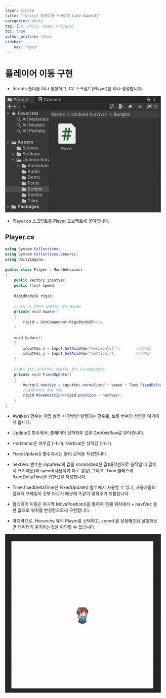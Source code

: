 ```yaml
---
layer: single
title: "[Unity] 뱀파이어 서바이벌 Like Game[2]"
categories: Unity
tag: [C#, Unity, Game, Project]
toc: true
author_profile: false
sidebar: 
    nav: "docs"
---
```



# 플레이어 이동 구현

- Scripts 폴더를 하나 생성하고, C# 스크립트(Player)를 하나 생성합니다.

![image](/images/2023-08-18/capture_1.png)

- Player.cs 스크립트를 Player 오브젝트에 붙여줍니다.


## Player.cs

```c#
using System.Collections;
using System.Collections.Generic;
using UnityEngine;

public class Player : MonoBehaviour
{
    public Vector2 inputVec;
    public float speed;

    Rigidbody2D rigid;

    //시작 시 한번만 실행되는 함수 Awake
    private void Awake()
    {
        rigid = GetComponent<Rigidbody2D>();
    }

    void Update()
    {
        inputVec.x = Input.GetAxisRaw("Horizontal");       //좌우값
        inputVec.y = Input.GetAxisRaw("Vertical");         //상하값
    }

    //물리 연산 프레임마다 호출되는 함수 FixedUpdate
    private void FixedUpdate()
    {
        Vector2 nextVec = inputVec.normalized * speed * Time.fixedDeltaTime;    
        //플레이어의 위치 이동
        rigid.MovePosition(rigid.position + nextVec);
    }
}

```


- Awake() 함수는 게임 실행 시 한번만 실행되는 함수로, 보통 변수의 선언을 여기에서 합니다.

- Update() 함수에서, 플레이어 상하좌우 값을 GetAxisRaw로 받아줍니다.

- Horizontal은 좌우값 (-1~1), Vertical은 상하값 (-1~1)

- FixedUpdate() 함수에서는 물리 로직을 작성합니다.

- nextVec 변수는 inputVec의 값을 normalized한 값(대각선으로 움직일 때 값이 더 크기때문)과 speed(사용자가 따로 설정) 그리고, Time 클래스의 fixedDeltaTime을 곱한값을 저장합니다. 

- Time.fixedDeltaTime은 FixedUpdate() 함수에서 사용할 수 있고, 사용자들의 컴퓨터 프레임이 전부 다르기 때문에 똑같이 맞춰주기 위함입니다.

- 플레이어 이동은 마지막 MovePosition()을 통하여 현재 위치에서 + nextVec 을 한 값으로 위치를 변경함으로써 구현합니다.

- 마지막으로, Hierarchy 뷰의 Player를 선택하고, speed 를 설정해준뒤 실행해보면 캐릭터가 움직이는것을 확인할 수 있습니다.




![image](/images/2023-08-18/capture_2.gif)
